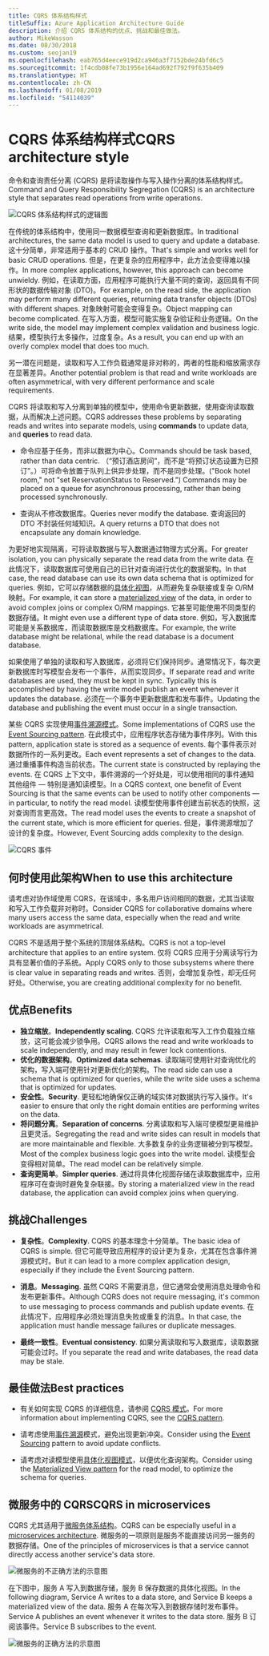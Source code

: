 ```yaml
---
title: CQRS 体系结构样式
titleSuffix: Azure Application Architecture Guide
description: 介绍 CQRS 体系结构的优点、挑战和最佳做法。
author: MikeWasson
ms.date: 08/30/2018
ms.custom: seojan19
ms.openlocfilehash: eab765d4eece919d2ca946a3f7152bde24bfd6c5
ms.sourcegitcommit: 1f4cdb08fe73b1956e164ad692f792f9f635b409
ms.translationtype: HT
ms.contentlocale: zh-CN
ms.lasthandoff: 01/08/2019
ms.locfileid: "54114039"
---
```

# <a name="cqrs-architecture-style"></a><span data-ttu-id="6f200-103">CQRS 体系结构样式</span><span class="sxs-lookup"><span data-stu-id="6f200-103">CQRS architecture style</span></span>

<span data-ttu-id="6f200-104">命令和查询责任分离 (CQRS) 是将读取操作与写入操作分离的体系结构样式。</span><span class="sxs-lookup"><span data-stu-id="6f200-104">Command and Query Responsibility Segregation (CQRS) is an architecture style that separates read operations from write operations.</span></span>

![CQRS 体系结构样式的逻辑图](./images/cqrs-logical.svg)

<span data-ttu-id="6f200-106">在传统的体系结构中，使用同一数据模型查询和更新数据库。</span><span class="sxs-lookup"><span data-stu-id="6f200-106">In traditional architectures, the same data model is used to query and update a database.</span></span> <span data-ttu-id="6f200-107">这十分简单，非常适用于基本的 CRUD 操作。</span><span class="sxs-lookup"><span data-stu-id="6f200-107">That's simple and works well for basic CRUD operations.</span></span> <span data-ttu-id="6f200-108">但是，在更复杂的应用程序中，此方法会变得难以操作。</span><span class="sxs-lookup"><span data-stu-id="6f200-108">In more complex applications, however, this approach can become unwieldy.</span></span> <span data-ttu-id="6f200-109">例如，在读取方面，应用程序可能执行大量不同的查询，返回具有不同形状的数据传输对象 (DTO)。</span><span class="sxs-lookup"><span data-stu-id="6f200-109">For example, on the read side, the application may perform many different queries, returning data transfer objects (DTOs) with different shapes.</span></span> <span data-ttu-id="6f200-110">对象映射可能会变得复杂。</span><span class="sxs-lookup"><span data-stu-id="6f200-110">Object mapping can become complicated.</span></span> <span data-ttu-id="6f200-111">在写入方面，模型可能实施复杂验证和业务逻辑。</span><span class="sxs-lookup"><span data-stu-id="6f200-111">On the write side, the model may implement complex validation and business logic.</span></span> <span data-ttu-id="6f200-112">结果，模型执行太多操作，过度复杂。</span><span class="sxs-lookup"><span data-stu-id="6f200-112">As a result, you can end up with an overly complex model that does too much.</span></span>

<span data-ttu-id="6f200-113">另一潜在问题是，读取和写入工作负载通常是非对称的，两者的性能和缩放需求存在显著差异。</span><span class="sxs-lookup"><span data-stu-id="6f200-113">Another potential problem is that read and write workloads are often asymmetrical, with very different performance and scale requirements.</span></span>

<span data-ttu-id="6f200-114">CQRS 将读取和写入分离到单独的模型中，使用命令更新数据，使用查询读取数据，从而解决上述问题。</span><span class="sxs-lookup"><span data-stu-id="6f200-114">CQRS addresses these problems by separating reads and writes into separate models, using **commands** to update data, and **queries** to read data.</span></span>

- <span data-ttu-id="6f200-115">命令应基于任务，而非以数据为中心。</span><span class="sxs-lookup"><span data-stu-id="6f200-115">Commands should be task based, rather than data centric.</span></span> <span data-ttu-id="6f200-116">（“预订酒店房间”，而不是“将预订状态设置为已预订”。）可将命令放置于队列上供异步处理，而不是同步处理。</span><span class="sxs-lookup"><span data-stu-id="6f200-116">("Book hotel room," not "set ReservationStatus to Reserved.") Commands may be placed on a queue for asynchronous processing, rather than being processed synchronously.</span></span>

- <span data-ttu-id="6f200-117">查询从不修改数据库。</span><span class="sxs-lookup"><span data-stu-id="6f200-117">Queries never modify the database.</span></span> <span data-ttu-id="6f200-118">查询返回的 DTO 不封装任何域知识。</span><span class="sxs-lookup"><span data-stu-id="6f200-118">A query returns a DTO that does not encapsulate any domain knowledge.</span></span>

<span data-ttu-id="6f200-119">为更好地实现隔离，可将读取数据与写入数据通过物理方式分离。</span><span class="sxs-lookup"><span data-stu-id="6f200-119">For greater isolation, you can physically separate the read data from the write data.</span></span> <span data-ttu-id="6f200-120">在此情况下，读取数据库可使用自己的已针对查询进行优化的数据架构。</span><span class="sxs-lookup"><span data-stu-id="6f200-120">In that case, the read database can use its own data schema that is optimized for queries.</span></span> <span data-ttu-id="6f200-121">例如，它可以存储数据的[具体化视图][materialized-view]，从而避免复杂联接或复杂 O/RM 映射。</span><span class="sxs-lookup"><span data-stu-id="6f200-121">For example, it can store a [materialized view][materialized-view] of the data, in order to avoid complex joins or complex O/RM mappings.</span></span> <span data-ttu-id="6f200-122">它甚至可能使用不同类型的数据存储。</span><span class="sxs-lookup"><span data-stu-id="6f200-122">It might even use a different type of data store.</span></span> <span data-ttu-id="6f200-123">例如，写入数据库可能是关系数据库，而读取数据库是文档数据库。</span><span class="sxs-lookup"><span data-stu-id="6f200-123">For example, the write database might be relational, while the read database is a document database.</span></span>

<span data-ttu-id="6f200-124">如果使用了单独的读取和写入数据库，必须将它们保持同步。通常情况下，每次更新数据库时写模型会发布一个事件，从而实现同步。</span><span class="sxs-lookup"><span data-stu-id="6f200-124">If separate read and write databases are used, they must be kept in sync. Typically this is accomplished by having the write model publish an event whenever it updates the database.</span></span> <span data-ttu-id="6f200-125">必须在一个事务中更新数据库和发布事件。</span><span class="sxs-lookup"><span data-stu-id="6f200-125">Updating the database and publishing the event must occur in a single transaction.</span></span>

<span data-ttu-id="6f200-126">某些 CQRS 实现使用[事件溯源模式][event-sourcing]。</span><span class="sxs-lookup"><span data-stu-id="6f200-126">Some implementations of CQRS use the [Event Sourcing pattern][event-sourcing].</span></span> <span data-ttu-id="6f200-127">在此模式中，应用程序状态存储为事件序列。</span><span class="sxs-lookup"><span data-stu-id="6f200-127">With this pattern, application state is stored as a sequence of events.</span></span> <span data-ttu-id="6f200-128">每个事件表示对数据所作的一系列更改。</span><span class="sxs-lookup"><span data-stu-id="6f200-128">Each event represents a set of changes to the data.</span></span> <span data-ttu-id="6f200-129">通过重播事件构造当前状态。</span><span class="sxs-lookup"><span data-stu-id="6f200-129">The current state is constructed by replaying the events.</span></span> <span data-ttu-id="6f200-130">在 CQRS 上下文中，事件溯源的一个好处是，可以使用相同的事件通知其他组件 &mdash; 特别是通知读模型。</span><span class="sxs-lookup"><span data-stu-id="6f200-130">In a CQRS context, one benefit of Event Sourcing is that the same events can be used to notify other components &mdash; in particular, to notify the read model.</span></span> <span data-ttu-id="6f200-131">读模型使用事件创建当前状态的快照，这对查询而言更高效。</span><span class="sxs-lookup"><span data-stu-id="6f200-131">The read model uses the events to create a snapshot of the current state, which is more efficient for queries.</span></span> <span data-ttu-id="6f200-132">但是，事件溯源增加了设计的复杂度。</span><span class="sxs-lookup"><span data-stu-id="6f200-132">However, Event Sourcing adds complexity to the design.</span></span>

![CQRS 事件](./images/cqrs-events.svg)

## <a name="when-to-use-this-architecture"></a><span data-ttu-id="6f200-134">何时使用此架构</span><span class="sxs-lookup"><span data-stu-id="6f200-134">When to use this architecture</span></span>

<span data-ttu-id="6f200-135">请考虑对协作域使用 CQRS，在该域中，多名用户访问相同的数据，尤其当读取和写入工作负载非对称时。</span><span class="sxs-lookup"><span data-stu-id="6f200-135">Consider CQRS for collaborative domains where many users access the same data, especially when the read and write workloads are asymmetrical.</span></span>

<span data-ttu-id="6f200-136">CQRS 不是适用于整个系统的顶层体系结构。</span><span class="sxs-lookup"><span data-stu-id="6f200-136">CQRS is not a top-level architecture that applies to an entire system.</span></span> <span data-ttu-id="6f200-137">仅将 CQRS 应用于分离读写行为具有显著价值的子系统。</span><span class="sxs-lookup"><span data-stu-id="6f200-137">Apply CQRS only to those subsystems where there is clear value in separating reads and writes.</span></span> <span data-ttu-id="6f200-138">否则，会增加复杂性，却无任何好处。</span><span class="sxs-lookup"><span data-stu-id="6f200-138">Otherwise, you are creating additional complexity for no benefit.</span></span>

## <a name="benefits"></a><span data-ttu-id="6f200-139">优点</span><span class="sxs-lookup"><span data-stu-id="6f200-139">Benefits</span></span>

- <span data-ttu-id="6f200-140">**独立缩放**。</span><span class="sxs-lookup"><span data-stu-id="6f200-140">**Independently scaling**.</span></span> <span data-ttu-id="6f200-141">CQRS 允许读取和写入工作负载独立缩放，这可能会减少锁争用。</span><span class="sxs-lookup"><span data-stu-id="6f200-141">CQRS allows the read and write workloads to scale independently, and may result in fewer lock contentions.</span></span>
- <span data-ttu-id="6f200-142">**优化的数据架构**。</span><span class="sxs-lookup"><span data-stu-id="6f200-142">**Optimized data schemas**.</span></span> <span data-ttu-id="6f200-143">读取端可使用针对查询优化的架构，写入端可使用针对更新优化的架构。</span><span class="sxs-lookup"><span data-stu-id="6f200-143">The read side can use a schema that is optimized for queries, while the write side uses a schema that is optimized for updates.</span></span>
- <span data-ttu-id="6f200-144">**安全性**。</span><span class="sxs-lookup"><span data-stu-id="6f200-144">**Security**.</span></span> <span data-ttu-id="6f200-145">更轻松地确保仅正确的域实体对数据执行写入操作。</span><span class="sxs-lookup"><span data-stu-id="6f200-145">It's easier to ensure that only the right domain entities are performing writes on the data.</span></span>
- <span data-ttu-id="6f200-146">**将问题分离**。</span><span class="sxs-lookup"><span data-stu-id="6f200-146">**Separation of concerns**.</span></span> <span data-ttu-id="6f200-147">分离读取和写入端可使模型更易维护且更灵活。</span><span class="sxs-lookup"><span data-stu-id="6f200-147">Segregating the read and write sides can result in models that are more maintainable and flexible.</span></span> <span data-ttu-id="6f200-148">大多数复杂的业务逻辑被分到写模型。</span><span class="sxs-lookup"><span data-stu-id="6f200-148">Most of the complex business logic goes into the write model.</span></span> <span data-ttu-id="6f200-149">读模型会变得相对简单。</span><span class="sxs-lookup"><span data-stu-id="6f200-149">The read model can be relatively simple.</span></span>
- <span data-ttu-id="6f200-150">**查询更简单**。</span><span class="sxs-lookup"><span data-stu-id="6f200-150">**Simpler queries**.</span></span> <span data-ttu-id="6f200-151">通过将具体化视图存储在读取数据库中，应用程序可在查询时避免复杂联接。</span><span class="sxs-lookup"><span data-stu-id="6f200-151">By storing a materialized view in the read database, the application can avoid complex joins when querying.</span></span>

## <a name="challenges"></a><span data-ttu-id="6f200-152">挑战</span><span class="sxs-lookup"><span data-stu-id="6f200-152">Challenges</span></span>

- <span data-ttu-id="6f200-153">**复杂性**。</span><span class="sxs-lookup"><span data-stu-id="6f200-153">**Complexity**.</span></span> <span data-ttu-id="6f200-154">CQRS 的基本理念十分简单。</span><span class="sxs-lookup"><span data-stu-id="6f200-154">The basic idea of CQRS is simple.</span></span> <span data-ttu-id="6f200-155">但它可能导致应用程序的设计更为复杂，尤其在包含事件溯源模式时。</span><span class="sxs-lookup"><span data-stu-id="6f200-155">But it can lead to a more complex application design, especially if they include the Event Sourcing pattern.</span></span>

- <span data-ttu-id="6f200-156">**消息**。</span><span class="sxs-lookup"><span data-stu-id="6f200-156">**Messaging**.</span></span> <span data-ttu-id="6f200-157">虽然 CQRS 不需要消息，但它通常会使用消息处理命令和发布更新事件。</span><span class="sxs-lookup"><span data-stu-id="6f200-157">Although CQRS does not require messaging, it's common to use messaging to process commands and publish update events.</span></span> <span data-ttu-id="6f200-158">在此情况下，应用程序必须处理消息失败或重复的消息。</span><span class="sxs-lookup"><span data-stu-id="6f200-158">In that case, the application must handle message failures or duplicate messages.</span></span>

- <span data-ttu-id="6f200-159">**最终一致性**。</span><span class="sxs-lookup"><span data-stu-id="6f200-159">**Eventual consistency**.</span></span> <span data-ttu-id="6f200-160">如果分离读取和写入数据库，读取数据可能会过时。</span><span class="sxs-lookup"><span data-stu-id="6f200-160">If you separate the read and write databases, the read data may be stale.</span></span>

## <a name="best-practices"></a><span data-ttu-id="6f200-161">最佳做法</span><span class="sxs-lookup"><span data-stu-id="6f200-161">Best practices</span></span>

- <span data-ttu-id="6f200-162">有关如何实现 CQRS 的详细信息，请参阅 [CQRS 模式][cqrs-pattern]。</span><span class="sxs-lookup"><span data-stu-id="6f200-162">For more information about implementing CQRS, see the [CQRS pattern][cqrs-pattern].</span></span>

- <span data-ttu-id="6f200-163">请考虑使用[事件溯源][event-sourcing]模式，避免出现更新冲突。</span><span class="sxs-lookup"><span data-stu-id="6f200-163">Consider using the [Event Sourcing][event-sourcing] pattern to avoid update conflicts.</span></span>

- <span data-ttu-id="6f200-164">请考虑对读模型使用[具体化视图模式][materialized-view]，以便优化查询架构。</span><span class="sxs-lookup"><span data-stu-id="6f200-164">Consider using the [Materialized View pattern][materialized-view] for the read model, to optimize the schema for queries.</span></span>

## <a name="cqrs-in-microservices"></a><span data-ttu-id="6f200-165">微服务中的 CQRS</span><span class="sxs-lookup"><span data-stu-id="6f200-165">CQRS in microservices</span></span>

<span data-ttu-id="6f200-166">CQRS 尤其适用于[微服务体系结构][microservices]。</span><span class="sxs-lookup"><span data-stu-id="6f200-166">CQRS can be especially useful in a [microservices architecture][microservices].</span></span> <span data-ttu-id="6f200-167">微服务的一项原则是服务不能直接访问另一服务的数据存储。</span><span class="sxs-lookup"><span data-stu-id="6f200-167">One of the principles of microservices is that a service cannot directly access another service's data store.</span></span>

![微服务的不正确方法的示意图](./images/cqrs-microservices-wrong.png)

<span data-ttu-id="6f200-169">在下图中，服务 A 写入到数据存储，服务 B 保存数据的具体化视图。</span><span class="sxs-lookup"><span data-stu-id="6f200-169">In the following diagram, Service A writes to a data store, and Service B keeps a materialized view of the data.</span></span> <span data-ttu-id="6f200-170">服务 A 在每次写入到数据存储时发布事件。</span><span class="sxs-lookup"><span data-stu-id="6f200-170">Service A publishes an event whenever it writes to the data store.</span></span> <span data-ttu-id="6f200-171">服务 B 订阅该事件。</span><span class="sxs-lookup"><span data-stu-id="6f200-171">Service B subscribes to the event.</span></span>

![微服务的正确方法的示意图](./images/cqrs-microservices-right.png)

<!-- links -->

[cqrs-pattern]: ../../patterns/cqrs.md
[event-sourcing]: ../../patterns/event-sourcing.md
[materialized-view]: ../../patterns/materialized-view.md
[microservices]: ./microservices.md
